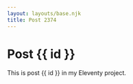 ```yaml
---
layout: layouts/base.njk
title: Post 2374
---
```


# Post {{ id }}

This is post {{ id }} in my Eleventy project.
